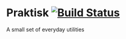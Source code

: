 # Praktisk [![Build Status](https://travis-ci.org/UnknitSplash/Praktisk.svg?branch=master)](https://travis-ci.org/UnknitSplash/Praktisk)
A small set of everyday utilities

